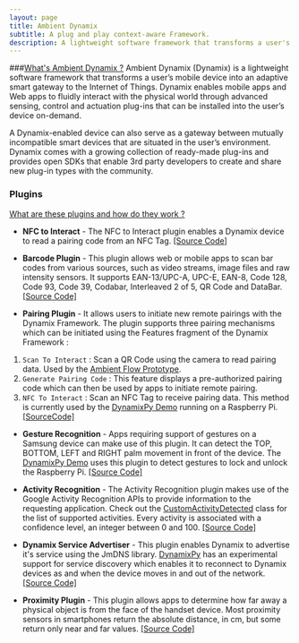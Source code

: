 ```yaml
---
layout: page
title: Ambient Dynamix
subtitle: A plug and play context-aware Framework.
description: A lightweight software framework that transforms a user's mobile device into an adaptive smart gateway to the Internet of Things. It enables mobile apps and Web apps to fluidly interact with the physical world through advanced sensing, control and actuation plug-ins that can be installed into the user’s device on-demand.
---
```


###[What's Ambient Dynamix ?](http://ambientdynamix.org/)
Ambient Dynamix (Dynamix) is a lightweight software framework that transforms a user’s mobile device into an adaptive smart gateway to the Internet of Things. Dynamix enables mobile apps and Web apps to fluidly interact with the physical world through advanced sensing, control and actuation plug-ins that can be installed into the user’s device on-demand. 

A Dynamix-enabled device can also serve as a gateway between mutually incompatible smart devices that are situated in the user’s environment. Dynamix comes with a growing collection of ready-made plug-ins and provides open SDKs that enable 3rd party developers to create and share new plug-in types with the community.

### Plugins

[What are these plugins and how do they work ?](http://ambientdynamix.org/documentation/plug-in-development-guide#nav2)

* **NFC to Interact** - The NFC to Interact plugin enables a Dynamix device to read a pairing code from an NFC Tag. [[Source Code]](https://bitbucket.org/dynamixdevelopers/nfc-to-interact/)


* **Barcode Plugin** - This plugin allows web or mobile apps to scan bar codes from various sources, such as video streams, image files and raw intensity sensors. It supports EAN-13/UPC-A, UPC-E, EAN-8, Code 128, Code 93, Code 39, Codabar, Interleaved 2 of 5, QR Code and DataBar. [[Source Code]](https://bitbucket.org/dynamixdevelopers/barcodepluginzbar)

* **Pairing Plugin** -  It allows users to initiate new remote pairings with the Dynamix Framework. 
The plugin supports three pairing mechanisms which can be initiated using the Features fragment of the Dynamix Framework : <br/> 
1. `Scan To Interact` : Scan a QR Code using the camera to read pairing data. Used by the [Ambient Flow Prototype]({{site.url}}/projects/ambient_flow/).
2. `Generate Pairing Code` : This feature displays a pre-authorized pairing code which can then be used by apps to initiate remote pairing.
3. `NFC To Interact` : Scan an NFC Tag to receive pairing data. This method is currently used by the [DynamixPy Demo]({{site.url}}/projects/dynamix-py) running on a Raspberry Pi. [[SourceCode]](https://bitbucket.org/dynamixdevelopers/pairingplugin/src)

* **Gesture Recognition** - Apps requiring support of gestures on a Samsung device can make use of this plugin. It can detect the TOP, BOTTOM, LEFT and RIGHT palm movement in front of the device.  The [DynamixPy Demo]({{site.url}}/projects/dynamix-py) uses this plugin to detect gestures to lock and unlock the Raspberry Pi. [[Source Code]](https://bitbucket.org/dynamixdevelopers/activityrecognition/)

* **Activity Recognition** - The Activity Recognition plugin makes use of the Google Activity Recognition APIs to provide information to the requesting application. Check out the [CustomActivityDetected](https://bitbucket.org/dynamixdevelopers/activityrecognition/src/1d0eaeb6af26dad9448b5411e2a7aa06af5a92b3/ActivityRecognition-Datatypes/src/main/java/org/ambientdynamix/contextplugins/activityrecognition/CustomDetectedActivity.java?at=develop&fileviewer=file-view-default) class for the list of supported activities. Every activity is associated with a confidence level, an integer between 0 and 100. [[Source Code]](https://bitbucket.org/dynamixdevelopers/activityrecognition/src)

* **Dynamix Service Advertiser** - This plugin enables Dynamix to advertise it's service using the JmDNS library. [DynamixPy](https://bitbucket.org/dynamixdevelopers/dynamix-python-apis/src) has an experimental support for service discovery which enables it to reconnect to Dynamix devices as and when the device moves in and out of the network. [[Source Code]](https://bitbucket.org/dynamixdevelopers/dynamix-service-advertiser/src)

* **Proximity Plugin** - This plugin allows apps to determine how far away a physical object is from the face of the handset device. Most proximity sensors in smartphones return the absolute distance, in cm, but some return only near and far values. [[Source Code]](https://bitbucket.org/dynamixdevelopers/proximity-plugin/src)
